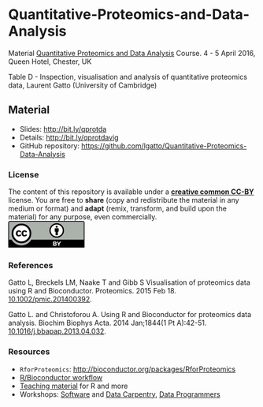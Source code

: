 # Quantitative-Proteomics-and-Data-Analysis

Material [Quantitative Proteomics and Data
Analysis](https://www.biochemistry.org/Events/tabid/379/View/Programme/MeetingNo/TD007/Default.aspx)
Course. 4 - 5 April 2016, Queen Hotel, Chester, UK

Table D - Inspection, visualisation and analysis of quantitative
proteomics data, Laurent Gatto (University of Cambridge)

## Material

* Slides: http://bit.ly/qprotda
* Details: http://bit.ly/qprotdavig
* GitHub repository: https://github.com/lgatto/Quantitative-Proteomics-Data-Analysis

### License

The content of this repository is available under a
[**creative common CC-BY**](http://creativecommons.org/licenses/by/4.0/)
license. You are free to **share** (copy and redistribute the material
in any medium or format) and **adapt** (remix, transform, and build
upon the material) for any purpose, even commercially.   
![CC1](Figures/cc1.jpg)

### References

Gatto L, Breckels LM, Naake T and Gibb S Visualisation of proteomics
data using R and Bioconductor. Proteomics. 2015
Feb 18. [10.1002/pmic.201400392](http://www.ncbi.nlm.nih.gov/pubmed/25690415).


Gatto L. and Christoforou A. Using R and Bioconductor for proteomics
data analysis. Biochim Biophys Acta. 2014 Jan;1844(1 Pt
A):42-51. [10.1016/j.bbapap.2013.04.032](http://www.ncbi.nlm.nih.gov/pubmed/23692960).

### Resources

* `RforProteomics`: http://bioconductor.org/packages/RforProteomics
* [R/Bioconductor workflow](http://bioconductor.org/help/workflows/proteomics/)
* [Teaching material](http://lgatto.github.io/TeachingMaterial/) for
  R and more
* Workshops: [Software](http://software-carpentry.org/) and
  [Data Carpentry](http://www.datacarpentry.org/), 
  [Data Programmers](http://www.dataprogrammers.net/)

